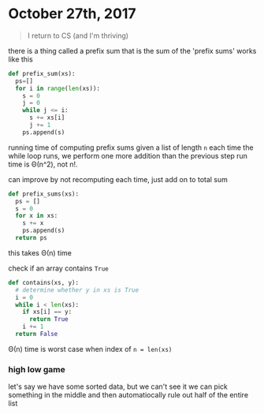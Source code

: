 # October 27th, 2017
> I return to CS (and I'm thriving)

there is a thing called a prefix sum that is the sum of the 'prefix sums'
works like this
```python
def prefix_sum(xs):
  ps=[]
  for i in range(len(xs)):
    s = 0
    j = 0
    while j <= i:
      s += xs[i]
      j += 1
    ps.append(s)
```
running time of computing prefix sums
given a list of length `n`
each time the while loop runs, we perform one more addition than the previous step
run time is Θ(n^2), not n!.

can improve by not recomputing each time, just add on to total sum
```python
def prefix_sums(xs):
  ps = []
  s = 0
  for x in xs:
    s += x
    ps.append(s)
  return ps
```
this takes Θ(n) time

check if an array contains `True`
```python
def contains(xs, y):
  # determine whether y in xs is True
  i = 0
  while i < len(xs):
    if xs[i] == y:
      return True
    i += 1
  return False
```
Θ(n) time is worst case when index of `n = len(xs)`

### high low game
let's say we have some sorted data, but we can't see it 
we can pick something in the middle and then automatiocally rule out half of the entire list
